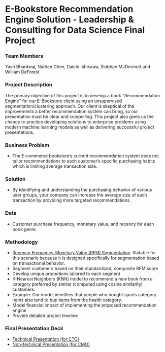 # E-Bookstore Recommendation Engine Solution - Leadership & Consulting for Data Science Final Project

### Team Members

Yash Bhardwaj, Nathan Chen, Daichi Ishikawa, Siobhan McDermott and William DeForest

### Project Description

The primary objective of this project is to develop a book "Recommendation Engine" for our E-Bookstore client using an unsupervised segmentation/clustering approach. Our client is skeptical of the improvements a better recommendation system can bring, so our presentation must be clear and compelling. This project also gives us the chance to practice developing solutions to enterprise problems using modern machine learning models as well as delivering successful project presentations.

### Business Problem

- The E-commerce bookstore’s current recommendation system does not tailor recommendations to each customer’s specific purchasing habits which is limiting average transaction size.

### Solution

- By identifying and understanding the purchasing behavior of various user groups, your company can increase the average size of each transaction by providing more targeted recommendations.

### Data

- Customer purchase frequency, monetary value, and recency for each book genre.

### Methodology

- [Recency-Frequency-Monetary Value (RFM) Segmentation](https://github.com/wdeforest23/EBookstore-RFM-Book-Recommendation-System/blob/main/RFM_Modeling.ipynb). Suitable for this scenario because it is designed specifically for segmentation based on transactional behavior.
- Segment customers based on their standardized, composite RFM score
- Develop unique promotions tailored to each segment
- K-Nearest Neighbors (KNN) model to recommend a new book from a category preferred by similar (computed using cosine similarity) customers.
- Example: Our model identifies that people who bought sports category items also tend to buy items from the health category.
- Model financial impact of implementing the proposed recommendation engine
- Provide detailed project timeline

### Final Presentation Deck
- [Technical Presentation (for CTO)](https://github.com/wdeforest23/EBookstore-RFM-Book-Recommendation-System/blob/main/Final%20Technical%20Presentation.pdf)
- [Non-technical Presentation (for CMO)](https://github.com/wdeforest23/EBookstore-RFM-Book-Recommendation-System/blob/main/Final%20CMO%20Presentation.pdf)





